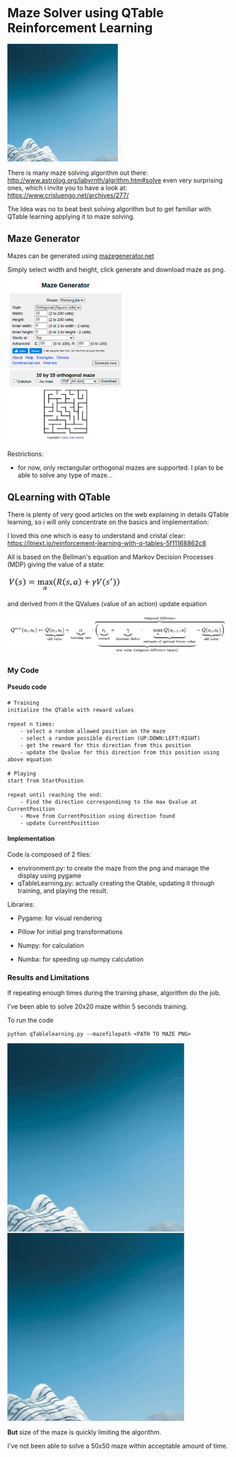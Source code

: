 # Maze Solver using QTable Reinforcement Learning

<img src="pictures/result_maze2_qtable.gif" alt="result_maze2_qtable" style="zoom:50%;" />



There is many maze solving algorithm out there: http://www.astrolog.org/labyrnth/algrithm.htm#solve even very surprising ones, which i invite you to have a look at: https://www.crisluengo.net/archives/277/

The Idea was no to beat best solving algorithm but to get familiar with QTable learning applying it to maze solving.



## Maze Generator

Mazes can be generated using [mazegenerator.net](http://www.mazegenerator.net/) 

Simply select width and height, click generate and  download maze as png.

<img src="pictures/mazegenerator.png" style="zoom: 67%;" />

Restrictions: 

- for now, only rectangular orthogonal mazes are supported. I plan to be able to solve any type of maze...



## QLearning with QTable

There is plenty of very good articles on the web explaining in details QTable learning, so i will only concentrate on the basics and implementation:

I loved this one which is easy to understand and cristal clear: https://itnext.io/reinforcement-learning-with-q-tables-5f11168862c8



All is based on the Bellman's equation and Markov Decision Processes (MDP) giving the value of a state:

<img src="pictures/bellman.png" alt="bellman" style="zoom: 80%;" />

and derived from it the QValues (value of an action) update equation

![](pictures/Qlearning.png)

### My Code

#### Pseudo code

```
# Training
initialize the QTable with reward values

repeat n times:
	- select a random allowed position on the maze
	- select a random possible direction (UP:DOWN:LEFT:RIGHT)
	- get the reward for this direction from this position
	- update the Qvalue for this direction from this position using above equation

# Playing
start from StartPosition

repeat until reaching the end:
	- Find the direction correspondinng to the max Qvalue at CurrentPosition
	- Move from CurrentPosition using direction found
	- update CurrentPosittion
```



#### Implementation



Code is composed of 2 files:

- environment.py: to create the maze from the png and manage the display using pygame
- qTableLearning.py: actually creating the Qtable, updating it through training, and playing the result.

Libraries:

- Pygame: for visual rendering

- Pillow for initial png transformations

- Numpy: for calculation

- Numba: for speeding up numpy calculation

  

### Results and Limitations

If repeating enough times during the training phase, algorithm do the job.

I've been able to solve 20x20 maze within 5 seconds training.

To run the code

```
python qTablelearning.py --mazefilepath <PATH TO MAZE PNG>
```



<img src="pictures/result_maze1_qtable.gif" style="zoom: 80%;" /> <img src="pictures/result_maze2_qtable.gif" style="zoom: 80%;" />



**But** size of the maze is quickly limiting the algorithm. 

I've not been able to solve a 50x50 maze within acceptable amount of time.
